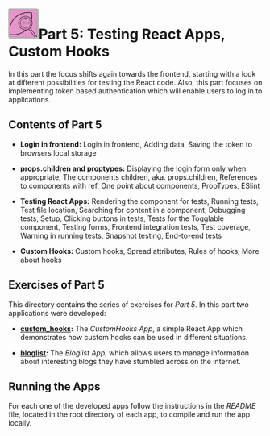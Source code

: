 <h1>
<img src="https://raw.githubusercontent.com/katerina-tziala/fullstackopen2019/master/documentation_images/part5_logo.png" alt="part logo" width="60" height="60" align="left" >
<br/>Part 5: Testing React Apps, Custom Hooks<br/>
</h1>

In this part the focus shifts again towards the frontend, starting with a look at different possibilities for testing the React code. Also, this part focuses on implementing token based authentication which will enable users to log in to applications.


## Contents of Part 5

* **Login in frontend:** Login in frontend, Adding data, Saving the token to browsers local storage

* **props.children and proptypes:** Displaying the login form only when appropriate, The components children, aka. props.children, References to components with ref, One point about components, PropTypes, ESlint

* **Testing React Apps:** Rendering the component for tests, Running tests, Test file location, Searching for content in a component, Debugging tests, Setup, Clicking buttons in tests, Tests for the Togglable component, Testing forms, Frontend integration tests, Test coverage, Warning in running tests, Snapshot testing, End-to-end tests

* **Custom Hooks:** Custom hooks, Spread attributes, Rules of hooks, More about hooks


## Exercises of Part 5

This directory contains the series of exercises for *Part 5*. In this part two applications were developed:

* [**custom_hooks**](https://github.com/katerina-tziala/fullstackopen2019/tree/master/part5/custom_hooks)**:** The *CustomHooks App*, a simple React App which demonstrates how custom hooks can be used in different situations.

* [**bloglist**](https://github.com/katerina-tziala/fullstackopen2019/tree/master/part5/bloglist)**:** The *Bloglist App*, which allows users to manage information about interesting blogs they have stumbled across on the internet. 


## Running the Apps

For each one of the developed apps follow the instructions in the *README* file, located in the root directory of each app, to compile and run the app locally.
